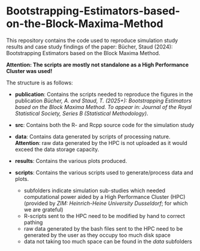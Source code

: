 # Bootstrapping-Estimators-based-on-the-Block-Maxima-Method

This repository contains the code used to reproduce simulation study results and case study findings of the paper: Bücher, Staud (2024): Bootstrapping Estimators based on the Block Maxima Method.

**Attention: The scripts are mostly not standalone as a High Performance Cluster was used!**

The structure is as follows:
-   **publication**: Contains the scripts needed to reproduce the figures in the publication *Bücher, A. and Staud, T. (2025+): Bootstrapping Estimators based on the Block Maxima Method. To appear in: Journal of the Royal Statistical Society, Series B (Statistical Methodology)*.
-   **src**: Contains both the R- and Rcpp source code for the simulation study

-   **data**: Contains data generated by scripts of processing nature. **Attention**: raw data generated by the HPC is not uploaded as it would exceed the data storage capacity.

-   **results**: Contains the various plots produced.

-   **scripts**: Contains the various scripts used to generate/process data and plots.

    -   subfolders indicate simulation sub-studies which needed computational power aided by a High Performance Cluster (HPC) (provided by *ZIM: Heinrich-Heine University Dusseldorf*; for which we are grateful)
    -   R-scripts sent to the HPC need to be modified by hand to correct pathing
    -   raw data generated by the bash files sent to the HPC need to be generated by the user as they occupy too much disk space
    -   data not taking too much space can be found in the *data* subfolders
